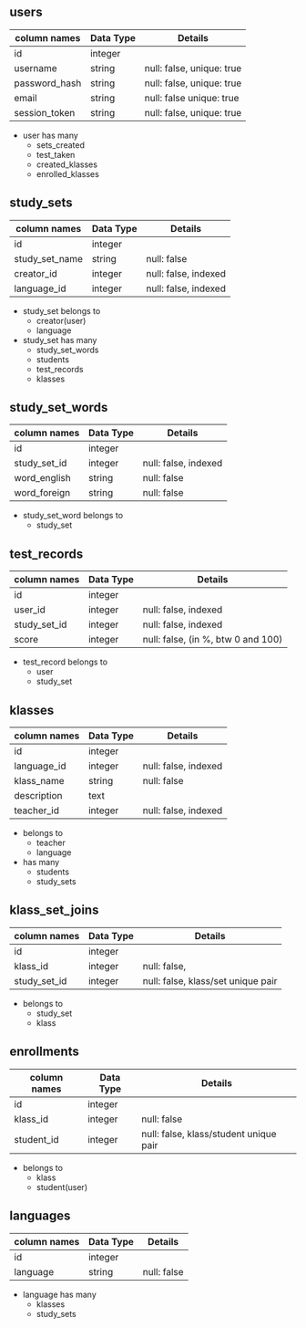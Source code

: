 ## users
column names    | Data Type | Details
----------------|-----------|---------------------
id              | integer   |    
username        | string    | null: false, unique: true  
password_hash   | string    | null: false, unique: true
email           | string    | null: false  unique: true
session_token   | string    | null: false, unique: true

- user has many
  - sets_created
  - test_taken
  - created_klasses
  - enrolled_klasses

## study_sets
column names    | Data Type | Details
----------------|-----------|---------------------
id              | integer   |    
study_set_name  | string    | null: false
creator_id      | integer   | null: false, indexed
language_id     | integer   | null: false, indexed

- study_set belongs to
  - creator(user)
  - language
- study_set has many
  - study_set_words
  - students
  - test_records
  - klasses

## study_set_words
column names    | Data Type | Details
----------------|-----------|---------------------
id              | integer   |   
study_set_id    | integer   | null: false, indexed
word_english    | string    | null: false
word_foreign    | string    | null: false

- study_set_word belongs to
  - study_set

## test_records
column names    | Data Type | Details
----------------|-----------|---------------------
id              | integer   |
user_id         | integer   | null: false, indexed
study_set_id    | integer   | null: false, indexed
score           | integer   | null: false, (in %, btw 0 and 100)

- test_record belongs to
  - user
  - study_set

## klasses
column names    | Data Type | Details
----------------|-----------|---------------------
id              | integer   |
language_id     | integer   | null: false, indexed
klass_name      | string    | null: false
description     | text      |
teacher_id      | integer   | null: false, indexed

- belongs to
  - teacher
  - language
- has many
  - students
  - study_sets

## klass_set_joins
column names    | Data Type | Details
----------------|-----------|---------------------
id              | integer   |
klass_id        | integer   | null: false,
study_set_id    | integer   | null: false, klass/set unique pair

- belongs to
  - study_set
  - klass

## enrollments
column names    | Data Type | Details
----------------|-----------|---------------------
id              | integer   |
klass_id        | integer   | null: false
student_id      | integer   | null: false, klass/student unique pair

- belongs to
  - klass
  - student(user)

## languages
column names    | Data Type | Details
----------------|-----------|---------------------
id              | integer   |
language        | string    | null: false

- language has many
  - klasses
  - study_sets
